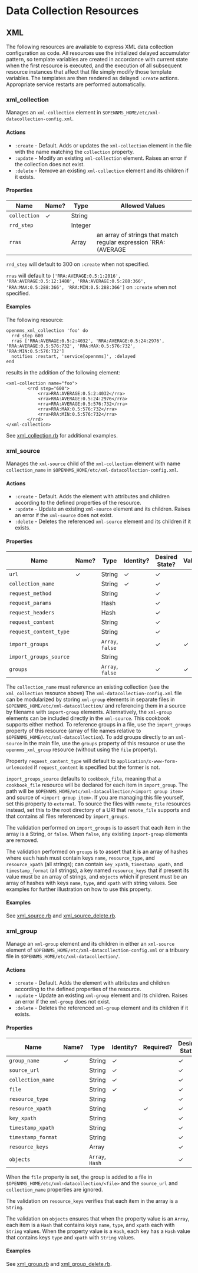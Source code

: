 # Data Collection Resources

## XML

The following resources are available to express XML data collection configuration as code.
All resources use the initialized delayed accumulator pattern, so template variables are created in accordance with current state when the first resource is executed, and the execution of all subsequent resource instances that affect that file simply modify those template variables.
The templates are then rendered as delayed `:create` actions.
Appropriate service restarts are performed automatically.

### xml\_collection

Manages an `xml-collection` element in `$OPENNMS_HOME/etc/xml-datacollection-config.xml`.

#### Actions

* `:create` - Default. Adds or updates the `xml-collection` element in the file with the name matching the `collection` property.
* `:update` - Modify an existing `xml-collection` element. Raises an error if the collection does not exist.
* `:delete` - Remove an existing `xml-collection` element and its children if it exists.

#### Properties

| Name         | Name? | Type    | Allowed Values                                                                    |
| ------------ | ----- | ------- | --------------------------------------------------------------------------------- |
| `collection` |   ✓   | String  |                                                                                   |
| `rrd_step`   |       | Integer |                                                                                   |
| `rras`       |       | Array   | an array of strings that match regular expression `RRA:(AVERAGE|MIN|MAX|LAST):.*` |

`rrd_step` will default to 300 on `:create` when not specified.

`rras` will default to `['RRA:AVERAGE:0.5:1:2016', 'RRA:AVERAGE:0.5:12:1488', 'RRA:AVERAGE:0.5:288:366', 'RRA:MAX:0.5:288:366', 'RRA:MIN:0.5:288:366']` on `:create` when not specified.

#### Examples

The following resource:

```
opennms_xml_collection 'foo' do
  rrd_step 600
  rras ['RRA:AVERAGE:0.5:2:4032', 'RRA:AVERAGE:0.5:24:2976', 'RRA:AVERAGE:0.5:576:732', 'RRA:MAX:0.5:576:732', 'RRA:MIN:0.5:576:732']
  notifies :restart, 'service[opennms]', :delayed
end
```

results in the addition of the following element:

```
<xml-collection name="foo">
        <rrd step="600">
            <rra>RRA:AVERAGE:0.5:2:4032</rra>
            <rra>RRA:AVERAGE:0.5:24:2976</rra>
            <rra>RRA:AVERAGE:0.5:576:732</rra>
            <rra>RRA:MAX:0.5:576:732</rra>
            <rra>RRA:MIN:0.5:576:732</rra>
        </rrd>
</xml-collection>
```

See [xml\_collection.rb](../test/fixtures/cookbooks/opennms_resource_tests/recipes/xml_collection.rb) for additional examples.

### xml\_source

Manages the `xml-source` child of the `xml-collection` element with name `collection_name` in `$OPENNMS_HOME/etc/xml-datacollection-config.xml`.

#### Actions

* `:create` - Default. Adds the element with attributes and children according to the defined properties of the resource.
* `:update` - Update an existing `xml-source` element and its children. Raises an error if the `xml-source` does not exist.
* `:delete` - Deletes the referenced `xml-source` element and its children if it exists.

#### Properties

| Name                   | Name? | Type             | Identity? | Desired State? | Validation? |
| ---------------------- | ----- | ---------------- | --------- | -------------- | ----------- |
| `url`                  |   ✓   | String           |     ✓     |       ✓        |             |
| `collection_name`      |       | String           |     ✓     |       ✓        |             |
| `request_method`       |       | String           |           |       ✓        |             |
| `request_params`       |       | Hash             |           |       ✓        |             |
| `request_headers`      |       | Hash             |           |       ✓        |             |
| `request_content`      |       | String           |           |       ✓        |             |
| `request_content_type` |       | String           |           |       ✓        |             |
| `import_groups`        |       | `Array`, `false` |           |       ✓        |      ✓      |
| `import_groups_source` |       | String           |           |                |             |
| `groups`               |       | `Array`, `false` |           |       ✓        |      ✓      |

The `collection_name` must reference an existing collection (see the `xml_collection` resource above)
The `xml-datacollection-config.xml` file can be modularized by storing `xml-group` elements in separate files in `$OPENNMS_HOME/etc/xml-datacollection/` and referencing them in a source by filename with `import-group` elements. 
Alternatively, the `xml-group` elements can be included directly in the `xml-source`. 
This cookbook supports either method.
To reference groups in a file, use the `import_groups` property of this resource (array of file names relative to `$OPENNMS_HOME/etc/xml-datacollection`). 
To add groups directly to an `xml-source` in the main file, use the `groups` property of this resource or use the `opennms_xml_group` resource (without using the `file` property).

Property `request_content_type` will default to `application/x-www-form-urlencoded` if `request_content` is specified but the former is not. 

`import_groups_source` defaults to `cookbook_file`, meaning that a `cookbook_file` resource will be declared for each item in `import_group`. The path will be `$OPENNMS_HOME/etc/xml-datacollection/<import group item>` and source of `<import group item>`. If you are managing this file yourself, set this property to `external`. To source the files with `remote_file` resources instead, set this to the root directory of a URI that `remote_file` supports and that contains all files referenced by `import_groups`.

The validation performed on `import_groups` is to assert that each item in the array is a String, or `false`. When `false`, any existing `import-group` elements are removed.

The validation performed on `groups` is to assert that it is an array of hashes where each hash must contain keys `name`, `resource_type`, and `resource_xpath` (all strings); can contain `key_xpath`, `timestamp_xpath`, and `timestamp_format` (all strings), a key named `resource_keys` that if present its value must be an array of strings, and `objects` which if present must be an array of hashes with keys `name`, `type`, and `xpath` with string values. See examples for further illustration on how to use this property.

#### Examples

See [xml\_source.rb](../test/fixtures/cookbooks/opennms_resource_tests/recipes/xml_source.rb) and [xml\_source\_delete.rb](../test/fixtures/cookbooks/opennms_resource_tests/recipes/xml_source_delete.rb).

### xml\_group

Manage an `xml-group` element and its children in either an `xml-source` element of `$OPENNMS_HOME/etc/xml-datacollection-config.xml` or a tribuary file in `$OPENNMS_HOME/etc/xml-datacollection/`.

#### Actions

* `:create` - Default. Adds the element with attributes and children according to the defined properties of the resource.
* `:update` - Update an existing `xml-group` element and its children. Raises an error if the `xml-group` does not exist.
* `:delete` - Deletes the referenced `xml-group` element and its children if it exists.

#### Properties

| Name               | Name? | Type            | Identity? | Required? | Desired State? | Validation? | Default |
| ------------------ | ----- | --------------- | --------- | --------- | -------------- | ----------- | ------- |
| `group_name`       |   ✓   | String          |     ✓     |           |       ✓        |             |         |
| `source_url`       |       | String          |     ✓     |           |       ✓        |             |         |
| `collection_name`  |       | String          |     ✓     |           |       ✓        |             |         |
| `file`             |       | String          |     ✓     |           |       ✓        |             |         |
| `resource_type`    |       | String          |           |           |       ✓        |             | `node`  |
| `resource_xpath`   |       | String          |           |     ✓     |       ✓        |             |         |
| `key_xpath`        |       | String          |           |           |       ✓        |             |         |
| `timestamp_xpath`  |       | String          |           |           |       ✓        |             |         |
| `timestamp_format` |       | String          |           |           |       ✓        |             |         |
| `resource_keys`    |       | Array           |           |           |       ✓        |      ✓      |         |
| `objects`          |       | `Array`, `Hash` |           |           |       ✓        |      ✓      |         |

When the `file` property is set, the group is added to a file in `$OPENNMS_HOME/etc/xml-datacollection/<file>` and the `source_url` and `collection_name` properties are ignored.

The validation on `resource_keys` verifies that each item in the array is a `String`.

The validation on `objects` ensures that when the property value is an `Array`, each item is a `Hash` that contains keys `name`, `type`, and `xpath` each with `String` values. When the property value is a `Hash`, each key has a `Hash` value that contains keys `type` and `xpath` with `String` values.

#### Examples

See [xml\_group.rb](../test/fixtures/cookbooks/opennms_resource_tests/recipes/xml_group.rb) and [xml\_group\_delete.rb](../test/fixtures/cookbooks/opennms_resource_tests/recipes/xml_group_delete.rb).
